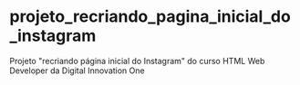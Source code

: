 # projeto_recriando_pagina_inicial_do_instagram
 Projeto "recriando página inicial do Instagram" do curso HTML Web Developer da Digital Innovation One
